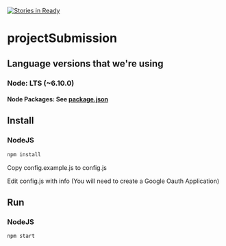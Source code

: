 [![Stories in Ready](https://badge.waffle.io/rohitmucherla/projectSubmission.png?label=ready&title=Ready)](https://waffle.io/rohitmucherla/projectSubmission?utm_source=badge)
# projectSubmission
## Language versions that we're using
### Node: LTS (~6.10.0)
#### Node Packages: See [package.json](./package.json)

## Install
### NodeJS
```bash
npm install
```

Copy config.example.js to config.js

Edit config.js with info (You will need to create a Google Oauth Application)

## Run
### NodeJS
```bash
npm start
```
